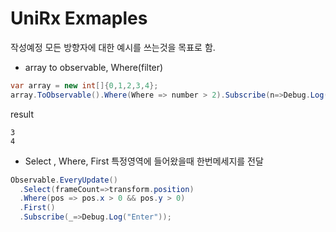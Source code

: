 UniRx Exmaples
=====
작성예정 모든 방향자에 대한 예시를 쓰는것을 목표로 함.

- array to observable, Where(filter)
```csharp
var array = new int[]{0,1,2,3,4};
array.ToObservable().Where(Where => number > 2).Subscribe(n=>Debug.Log(n));
```
result
```
3
4
```

- Select , Where, First
특정영역에 들어왔을때 한번메세지를 전달
```csharp
Observable.EveryUpdate()
  .Select(frameCount=>transform.position)
  .Where(pos => pos.x > 0 && pos.y > 0)
  .First()
  .Subscribe(_=>Debug.Log("Enter"));
```
